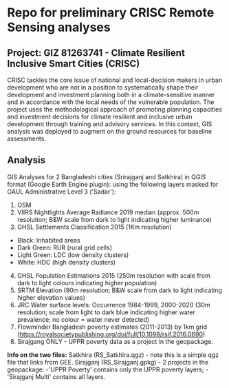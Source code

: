 # Repo for preliminary CRISC Remote Sensing analyses

## Project: GIZ 81263741 - Climate Resilient Inclusive Smart Cities (CRISC)
CRISC tackles the core issue of national and local-decision makers in urban development who are not in a position to systematically shape their development and investment planning both in a climate-sensitive manner and in accordance with the local needs of the vulnerable population. The project uses the methodological approach of promoting planning capacities and investment decisions for climate resilient and inclusive urban development through training and advisory services. In this context, GIS analysis was deployed to augment on the ground resources for baseline assessments. 

## Analysis
GIS Analyses for 2 Bangladeshi cities (Srirajganj and Satkhira) in QGIS format (Google Earth Engine plugin): using the following layers masked for GAUL Administrative Level 3 ('Sadar'):
1. OSM
2. VIIRS Nightlights Average Radiance 2019 median (approx. 500m resolution; B&W scale from dark to light indicating higher luminance)
3. GHSL Settlements Classification 2015 (1Km resolution)
- Black: Inhabited areas
- Dark Green: RUR (rural grid cells)
- Light Green: LDC (low density clusters)
- White: HDC (high density clusters)
4. GHSL Population Estimations 2015 (250m resolution with scale from dark to light colours indicating higher population)
5. SRTM Elevation (90m resolution; B&W scale from dark to light indicating higher elevation values)
6. JRC Water surface levels: Occurrence 1984-1999, 2000-2020 (30m resolution; scale from light to dark blue indicating higher water prevalence; no colour = water never detected)
7. Flowminder Bangladesh poverty estimates (2011-2013) by 1km grid (https://royalsocietypublishing.org/doi/full/10.1098/rsif.2016.0690)
8. Sirajgang ONLY - UPPR poverty data as a project in the geopackage. 

 
**Info on the two files:**
Satkhira (RS_Satkhira.qgz) - note this is a simple qgz file that links from GEE.
Sirajganj (RS_Sirajganj.gpkg) - 2 projects in the geopackage:
-'UPPR Poverty' contains only the UPPR poverty layers;
-'Sirajganj Multi' contains all layers.
